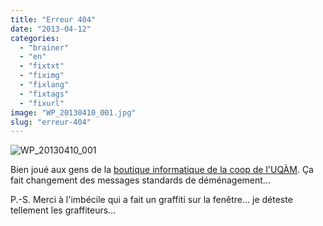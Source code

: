 ```yaml
---
title: "Erreur 404"
date: "2013-04-12"
categories: 
  - "brainer"
  - "en"
  - "fixtxt"
  - "fiximg"
  - "fixlang"
  - "fixtags"
  - "fixurl"
image: "WP_20130410_001.jpg"
slug: "erreur-404"
---
```


![WP_20130410_001](images/WP_20130410_001.jpg)

Bien joué aux gens de la [boutique informatique de la coop de l'UQÀM](https://www.coopuqam.com/7-Boutique-informatique-succursale.html). Ça fait changement des messages standards de déménagement...

P.-S. Merci à l'imbécile qui a fait un graffiti sur la fenêtre... je déteste tellement les graffiteurs...
